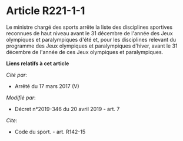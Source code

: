 # Article R221-1-1

Le ministre chargé des sports arrête la liste des disciplines sportives reconnues de haut niveau avant le 31 décembre de
l'année des Jeux olympiques et paralympiques d'été et, pour les disciplines relevant du programme des Jeux olympiques et
paralympiques d'hiver, avant le 31 décembre de l'année de ces Jeux olympiques et paralympiques.

**Liens relatifs à cet article**

_Cité par_:

  - Arrêté du 17 mars 2017 (V)

_Modifié par_:

  - Décret n°2019-346 du 20 avril 2019 - art. 7

_Cite_:

  - Code du sport. - art. R142-15
